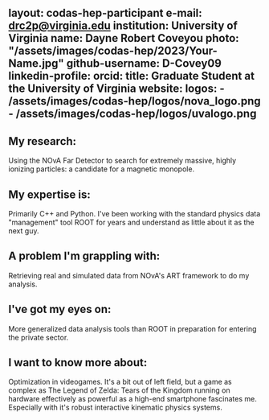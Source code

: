 layout: codas-hep-participant
e-mail: drc2p@virginia.edu
institution: University of Virginia
name: Dayne Robert Coveyou
photo: "/assets/images/codas-hep/2023/Your-Name.jpg"
github-username: D-Covey09
linkedin-profile:
orcid:
title: Graduate Student at the University of Virginia
website:
logos:
    - /assets/images/codas-hep/logos/nova_logo.png
    - /assets/images/codas-hep/logos/uvalogo.png
---

## My research:
Using the NOvA Far Detector to search for extremely massive, highly ionizing particles: a candidate for a magnetic monopole.

## My expertise is:
Primarily C++ and Python. I've been working with the standard physics data "management" tool ROOT for years and understand as little about it as the next guy.

## A problem I'm grappling with:
Retrieving real and simulated data from NOvA's ART framework to do my analysis.

## I've got my eyes on:
More generalized data analysis tools than ROOT in preparation for entering the private sector. 

## I want to know more about:
Optimization in videogames. It's a bit out of left field, but a game as complex as The Legend of Zelda: Tears of the Kingdom running on hardware effectively as powerful as a high-end smartphone fascinates me. Especially with it's robust interactive kinematic physics systems. 

